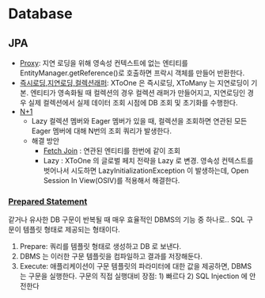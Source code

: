 # Database

## JPA

* [Proxy](https://yellowh.tistory.com/125): 지연 로딩을 위해 영속성 컨텍스트에 없는 엔티티를 EntityManager.getReference()로 호출하면 프락시 객체를 만들어 반환한다.
* [즉시로딩,지연로딩,컬렉션래퍼](https://yellowh.tistory.com/126): XToOne 은 즉시로딩, XToMany 는 지연로딩이 기본. 엔티티가 영속화될 때 컬렉션의 경우 컬렉션 래퍼가 만들어지고, 지연로딩인 경우 실제 컬렉션에서 실제 데이터 조회 시점에 DB 조회 및 초기화를 수행한다.
* [N+1](https://meetup.toast.com/posts/87)
  - Lazy 컬렉션 멤버와 Eager 멤버가 있을 때, 컬렉션을 조회하면 연관된 모든 Eager 멤버에 대해 N번의 조회 쿼리가 발생한다.
  - 해결 방안
    * [Fetch Join](https://yellowh.tistory.com/133) : 연관된 엔티티를 한번에 같이 조회
    * Lazy : XToOne 의 글로벌 페치 전략을 Lazy 로 변경. 영속성 컨텍스트를 벗어나서 시도하면 LazyInitializationException 이 발생하는데, Open Session In View(OSIV)를 적용해서 해결한다.


### [Prepared Statement](https://en.wikipedia.org/wiki/Prepared_statement)
  같거나 유사한 DB 구문이 반복될 때 매우 효율적인 DBMS의 기능 중 하나로.. SQL 구문이 템플릿 형태로 제공되는 형태이다.
  1. Prepare: 쿼리를 템플릿 형태로 생성하고 DB 로 보낸다.
  1. DBMS 는 이러한 구문 템플릿을 컴파일하고 결과를 저장해둔다.
  1. Execute: 애플리케이션이 구문 템플릿의 파라미터에 대한 값을 제공하면, DBMS는 구문을 실행한다.
  구문의 직접 실행대비 장점: 1) 빠르다 2) SQL Injection 에 안전한다
